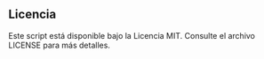 ## Licencia
Este script está disponible bajo la Licencia MIT. Consulte el archivo LICENSE para más detalles.
